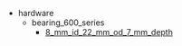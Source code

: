 * hardware
  * bearing_600_series
    * [8_mm_id_22_mm_od_7_mm_depth](hardware/bearing_600_series/8_mm_id_22_mm_od_7_mm_depth)
